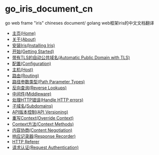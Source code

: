 # go_iris_document_cn
go web frame "iris" chineses document/ golang web框架iris的中文文档翻译

- [主页(Home)](https://github.com/v5yangzai/go_iris_document_cn/blob/master/1-%E4%B8%BB%E9%A1%B5(Home).md)
- [关于(About)](https://github.com/v5yangzai/go_iris_document_cn/blob/master/2-%E5%85%B3%E4%BA%8E(About).md)
- [安装Iris(Installing Iris)](https://github.com/v5yangzai/go_iris_document_cn/blob/master/3-%E5%AE%89%E8%A3%85Iris(Installing%20Iris).md)
- [开始(Getting Started)](https://github.com/v5yangzai/go_iris_document_cn/blob/master/4-%E5%BC%80%E5%A7%8B(Getting%20Started).md)
- [带有TLS的自动公共域名(Automatic Public Domain with TLS)](https://github.com/v5yangzai/go_iris_document_cn/blob/master/5-%E5%B8%A6%E6%9C%89TLS%E7%9A%84%E8%87%AA%E5%8A%A8%E5%85%AC%E5%85%B1%E5%9F%9F%E5%90%8D(Automatic%20Public%20Domain%20with%20TLS).md)
- [配置(Configuration)](https://github.com/v5yangzai/go_iris_document_cn/blob/master/6-%E9%85%8D%E7%BD%AE(Configuration).md)
- [主机(Host)](https://github.com/v5yangzai/go_iris_document_cn/blob/master/7-%E4%B8%BB%E6%9C%BA(Host).md)
- [路由(Routing)](https://github.com/v5yangzai/go_iris_document_cn/blob/master/8-%E8%B7%AF%E7%94%B1(Routing).md)
- [路径参数类型(Path Parameter Types)](https://github.com/v5yangzai/go_iris_document_cn/blob/master/9-%E8%B7%AF%E5%BE%84%E5%8F%82%E6%95%B0%E7%B1%BB%E5%9E%8B(Path%20Parameter%20Types).md)
- [反向查询(Reverse Lookups)](https://github.com/v5yangzai/go_iris_document_cn/blob/master/10-%E5%8F%8D%E5%90%91%E6%9F%A5%E8%AF%A2(Reverse%20Lookups).md)
- [中间件(Middleware)](https://github.com/v5yangzai/go_iris_document_cn/blob/master/11-%E4%B8%AD%E9%97%B4%E4%BB%B6(Middleware).md)
- [处理HTTP错误(Handle HTTP errors)](https://github.com/v5yangzai/go_iris_document_cn/blob/master/12-%E5%A4%84%E7%90%86HTTP%E9%94%99%E8%AF%AF(Handle%20HTTP%20errors).md)
- [子域名(Subdomains)](https://github.com/v5yangzai/go_iris_document_cn/blob/master/13-%E5%AD%90%E5%9F%9F%E5%90%8D(Subdomains).md)
- [API版本控制(API Versioning)](https://github.com/v5yangzai/go_iris_document_cn/blob/master/17-API%E7%89%88%E6%9C%AC%E6%8E%A7%E5%88%B6(API%20Versioning).md)
- [重写Context(Override Context)](https://github.com/v5yangzai/go_iris_document_cn/blob/master/15-%E9%87%8D%E5%86%99Context(Override%20Context).md)
- [Context方法(Context Methods)](https://github.com/v5yangzai/go_iris_document_cn/blob/master/16-Context%E6%96%B9%E6%B3%95(Context%20Methods).md)
- [内容协商(Content Negotiation)](https://github.com/v5yangzai/go_iris_document_cn/blob/master/18-%E5%86%85%E5%AE%B9%E5%8D%8F%E5%95%86(Content%20Negotiation).md)
- [响应记录器(Response Recorder)](https://github.com/v5yangzai/go_iris_document_cn/blob/master/19-%E5%93%8D%E5%BA%94%E8%AE%B0%E5%BD%95%E5%99%A8(Response%20Recorder).md)
- [HTTP Referer](https://github.com/v5yangzai/go_iris_document_cn/blob/master/20-HTTP%20Referer.md)
- [请求认证(Request Authentication)](https://github.com/v5yangzai/go_iris_document_cn/blob/master/21-%E8%AF%B7%E6%B1%82%E8%AE%A4%E8%AF%81(Request%20Authentication).md)

